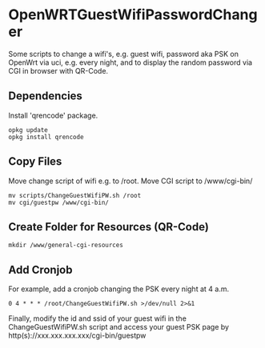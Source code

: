 # OpenWRTGuestWifiPasswordChanger
Some scripts to change a wifi's, e.g. guest wifi, password aka PSK on OpenWrt via uci, e.g. every night, and to display the random password via CGI in browser with QR-Code.

## Dependencies
Install 'qrencode' package.
```
opkg update
opkg install qrencode
```
## Copy Files
Move change script of wifi e.g. to /root. Move CGI script to /www/cgi-bin/

```
mv scripts/ChangeGuestWifiPW.sh /root
mv cgi/guestpw /www/cgi-bin/
```

## Create Folder for Resources (QR-Code)
```
mkdir /www/general-cgi-resources
```
## Add Cronjob
For example, add a cronjob changing the PSK every night at 4 a.m.
```
0 4 * * * /root/ChangeGuestWifiPW.sh >/dev/null 2>&1
```

Finally, modify the id and ssid of your guest wifi in the ChangeGuestWifiPW.sh script and access your guest PSK page by http(s)://xxx.xxx.xxx.xxx/cgi-bin/guestpw
